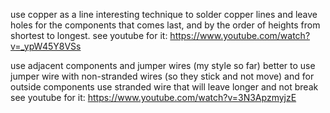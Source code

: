 use copper as a line
interesting technique to solder copper lines and leave holes for the components that comes last, 
and by the order of heights from shortest to longest.
see youtube for it:
https://www.youtube.com/watch?v=_ypW45Y8VSs

use adjacent components and jumper wires
(my style so far)
better to use jumper wire with non-stranded wires (so they stick and not move)
and for outside components use stranded wire that will leave longer and not break
see youtube for it:
https://www.youtube.com/watch?v=3N3ApzmyjzE
